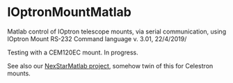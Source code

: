 # IOptronMountMatlab
Matlab control of IOptron telescope mounts, via serial communication,
using IOptron Mount RS-232 Command language v. 3.01, 22/4/2019/

Testing with a CEM120EC mount. In progress.

See also our [NexStarMatlab project](https://github.com/EastEriq/NexStarMatlab),
somehow twin of this for Celestron mounts.
